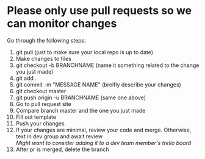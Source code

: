 # Please only use pull requests so we can monitor changes

Go through the following steps:

1. git pull (just to make sure your local repo is up to date)
2. Make changes to files
3. git checkout -b BRANCHNAME (name it something related to the change you just made)
4. git add .
5. git commit -m "MESSAGE NAME" (breifly describe your changes)
6. git checkout master
7. git push origin -u BRANCHNAME (same one above)
8. Go to pull request site
9. Compare branch master and the one you just made
9. Fill out template
10. Push your changes
11. If your changes are minimal, review your code and merge. Otherwise, text in dev group and await review<br />
  *Might want to consider adding it to a dev team member's trello board*
12. After pr is merged, delete the branch
